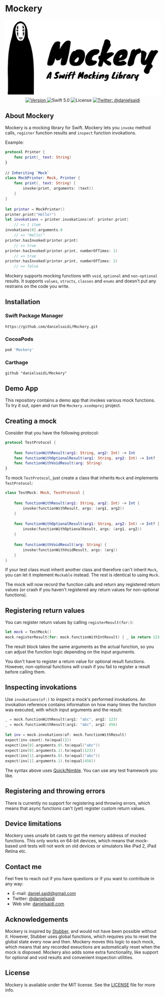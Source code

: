 <h1>Mockery</h1>

<p align="center">
    <img src ="Resources/Logo.png" alt="Mockery Logo" /><br/>
    <a href="https://github.com/danielsaidi/Mockery">
        <img src="https://badge.fury.io/gh/danielsaidi%2FMockery.svg?style=flat" alt="Version" />
    </a>
    <img src="https://img.shields.io/badge/Swift-5.1-orange.svg" alt="Swift 5.0" />
    <img src="https://badges.frapsoft.com/os/mit/mit.svg?style=flat&v=102" alt="License" />
    <a href="https://twitter.com/danielsaidi">
        <img src="https://img.shields.io/badge/contact-@danielsaidi-blue.svg?style=flat" alt="Twitter: @danielsaidi" />
    </a>
</p>


## <a name="about"></a>About Mockery

Mockery is a mocking library for Swift. Mockery lets you `invoke` method calls, `register` function results and `inspect` function invokations.

Example:

```swift
protocol Printer {
    func print(_ text: String)
}
 
// Inheriting `Mock`
class MockPrinter: Mock, Printer {
    func print(_ text: String) {
        invoke(print, arguments: (text))
    }
}

let printer = MockPrinter()
printer.print("Hello!")
let invokations = printer.invokations(of: printer.print)   
    // => 1 item
invokations[0].arguments.0
    // => "Hello!"
printer.hasInvoked(printer.print)
    // => true
printer.hasInvoked(printer.print, numberOfTimes: 1)
    // => true
printer.hasInvoked(printer.print, numberOfTimes: 2)
    // => false
```

Mockery supports mocking functions with `void`, `optional` and `non-optional` results. It supports `values`, `structs`, `classes` and `enums` and doesn't put any restrains on the code you write.


## <a name="installation"></a>Installation

### <a name="spm"></a>Swift Package Manager

```
https://github.com/danielsaidi/Mockery.git
```

### <a name="cocoapods"></a>CocoaPods

```ruby
pod 'Mockery'
```

### <a name="carthage"></a>Carthage

```
github "danielsaidi/Mockery"
```


## Demo App

This repository contains a demo app that invokes various mock functions. To try it out, open and run the `Mockery.xcodeproj` project.


## Creating a mock

Consider that you have the following protocol:

```swift
protocol TestProtocol {
    
    func functionWithResult(arg1: String, arg2: Int) -> Int
    func functionWithOptionalResult(arg1: String, arg2: Int) -> Int?
    func functionWithVoidResult(arg: String)
}
```

To mock `TestProtocol`, just create a class that inherits `Mock` and implements `TestProtocol`:

```swift
class TestMock: Mock, TestProtocol {
    
    func functionWithResult(arg1: String, arg2: Int) -> Int {
        invoke(functionWithResult, args: (arg1, arg2))
    }

    func functionWithOptionalResult(arg1: String, arg2: Int) -> Int? {
        invoke(functionWithOptionalResult, args: (arg1, arg2))
    }
    
    func functionWithVoidResult(arg: String) {
        invoke(functionWithVoidResult, args: (arg))
    }
}
```

If your test class must inherit another class and therefore can't inherit `Mock`, you can let it implement `Mockable` instead. The rest is identical to using `Mock`.

The mock will now record the function calls and return any registered return values (or crash if you haven't registered any return values for non-optional functions).


## Registering return values

You can register return values by calling `registerResult(for:)`:

```swift
let mock = TestMock()
mock.registerResult(for: mock.functionWithIntResult) { _ in return 123 }
```

The result block takes the same arguments as the actual function, so you can adjust the function logic depending on the input arguments.

You don't have to register a return value for optional result functions. However, non-optional functions will crash if you fail to register a result before calling them.


## Inspecting invokations

Use `invokations(of:)` to inspect a mock's performed invokations. An invokation reference contains information on how many times the function was executed, with which input arguments and the result:

```swift
_ = mock.functionWithResult(arg1: "abc", arg2: 123)
_ = mock.functionWithResult(arg1: "abc", arg2: 456)

let inv = mock.invokations(of: mock.functionWithResult)
expect(inv.count).to(equal(2))
expect(inv[0].arguments.0).to(equal("abc"))
expect(inv[0].arguments.1).to(equal(123))
expect(inv[1].arguments.0).to(equal("abc"))
expect(inv[1].arguments.1).to(equal(456))
```

The syntax above uses [Quick/Nimble][Quick]. You can use any test framework you like.


## Registering and throwing errors

There is currently no support for registering and throwing errors, which means that async functions can't (yet) register custom return values.


## Device limitations

Mockery uses unsafe bit casts to get the memory address of mocked functions. This only works on 64-bit devices, which means that mock-based unit tests will not work on old devices or simulators like iPad 2, iPad Retina etc.


## Contact me

Feel free to reach out if you have questions or if you want to contribute in any way:

* E-mail: [daniel.saidi@gmail.com][Email]
* Twitter: [@danielsaidi][Twitter]
* Web site: [danielsaidi.com][Website]


## Acknowledgements

Mockery is inspired by [Stubber][Stubber], and would not have been possible without it. However, Stubber uses global functions, which requires you to reset the global state every now and then. Mockery moves this logic to each mock, which means that any recorded exeuctions are automatically reset when the mock is disposed. Mockery also adds some extra functionality, like support for optional and void results and convenient inspection utilities.


## License

Mockery is available under the MIT license. See the [LICENSE][License] file for more info.


[Email]: mailto:daniel.saidi@gmail.com
[Twitter]: http://www.twitter.com/danielsaidi
[Website]: http://www.danielsaidi.com

[Carthage]: https://github.com/Carthage
[CocoaPods]: http://cocoapods.org
[GitHub]: https://github.com/danielsaidi/Mockery
[Pod]: http://cocoapods.org/pods/Mockery
[Quick]: https://github.com/Quick/Quick
[Stubber]: https://github.com/devxoul/Stubber
[License]: https://github.com/danielsaidi/Mockery/blob/master/LICENSE
